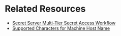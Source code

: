 # Related Resources

- [Secret Server Multi-Tier Secret Access Workflow](https://thycotic.force.com/support/s/article/SS-HOW-EXT-Workflows)
- [Supported Characters for Machine Host Name](https://support.microsoft.com/en-us/help/909264/naming-conventions-in-active-directory-for-computers-domains-sites-and)

